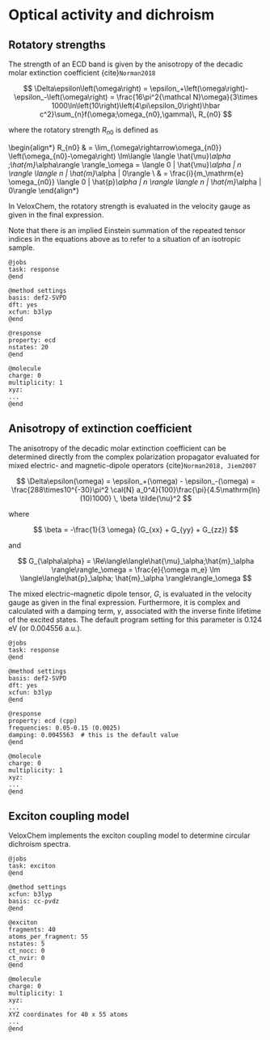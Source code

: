 # Optical activity and dichroism

## Rotatory strengths

The strength of an ECD band is given by the anisotropy of the decadic molar extinction coefficient {cite}`Norman2018`

$$
\Delta\epsilon\left(\omega\right) =
\epsilon_+\left(\omega\right)-\epsilon_-\left(\omega\right) =
\frac{16\pi^2{\mathcal N}\omega}{3\times
  1000\ln\left(10\right)\left(4\pi\epsilon_0\right)\hbar
  c^2}\sum_{n}f(\omega;\omega_{n0},\gamma)\, R_{n0} 
$$

where the rotatory strength $R_{n0}$ is defined as

\begin{align*}
R_{n0} & =
\lim_{\omega\rightarrow\omega_{n0}}
\left(\omega_{n0}-\omega\right)
\Im\langle \langle \hat{\mu}_\alpha
;\hat{m}_\alpha\rangle \rangle_\omega
= \langle 0 | \hat{\mu}_\alpha | n \rangle
\langle n | \hat{m}_\alpha | 0\rangle 
\\ & =
\frac{i}{m_\mathrm{e} \omega_{n0}}
\langle 0 | \hat{p}_\alpha | n \rangle
\langle n | \hat{m}_\alpha | 0\rangle
\end{align*}

In VeloxChem, the rotatory strength is evaluated in the velocity gauge as given in the final expression.

Note that there is an implied Einstein summation of the repeated tensor indices in the equations above as to refer to a situation of an isotropic sample.

```
@jobs
task: response
@end

@method settings
basis: def2-SVPD
dft: yes
xcfun: b3lyp
@end

@response
property: ecd
nstates: 20
@end

@molecule
charge: 0
multiplicity: 1
xyz:
...
@end

```

## Anisotropy of extinction coefficient

The anisotropy of the decadic molar extinction coefficient can be determined directly from the complex polarization propagator evaluated for mixed electric- and magnetic-dipole operators {cite}`Norman2018, Jiem2007`

$$
\Delta\epsilon(\omega) = \epsilon_+(\omega) - \epsilon_-(\omega) = \frac{288\times10^{-30}\pi^2 \cal{N} a_0^4}{100}\frac{\pi}{4.5\mathrm{ln}(10)1000}
\, \beta  \tilde{\nu}^2 
$$

where 

$$
\beta = -\frac{1}{3 \omega} (G_{xx} + G_{yy} + G_{zz})
$$

and 

$$
G_{\alpha\alpha} = \Re\langle\langle\hat{\mu}_\alpha;\hat{m}_\alpha
\rangle\rangle_\omega = 
\frac{e}{\omega m_e}
\Im 
\langle\langle\hat{p}_\alpha;
\hat{m}_\alpha
\rangle\rangle_\omega
$$

The mixed electric–magnetic dipole tensor, $G$, is evaluated in the velocity gauge as given in the final expression. Furthermore, it is complex and calculated with a damping term, $\gamma$, associated with the inverse finite lifetime of the excited states. The default program setting for this parameter is 0.124 eV (or 0.004556 a.u.).

```
@jobs
task: response
@end

@method settings
basis: def2-SVPD
dft: yes
xcfun: b3lyp
@end

@response
property: ecd (cpp)
frequencies: 0.05-0.15 (0.0025)
damping: 0.0045563  # this is the default value
@end

@molecule
charge: 0
multiplicity: 1
xyz:
...
@end
```

## Exciton coupling model

VeloxChem implements the exciton coupling model to determine circular dichroism spectra.

```
@jobs
task: exciton
@end

@method settings
xcfun: b3lyp
basis: cc-pvdz
@end

@exciton
fragments: 40
atoms_per_fragment: 55
nstates: 5
ct_nocc: 0
ct_nvir: 0
@end

@molecule
charge: 0
multiplicity: 1
xyz:
...
XYZ coordinates for 40 x 55 atoms
...
@end
```

